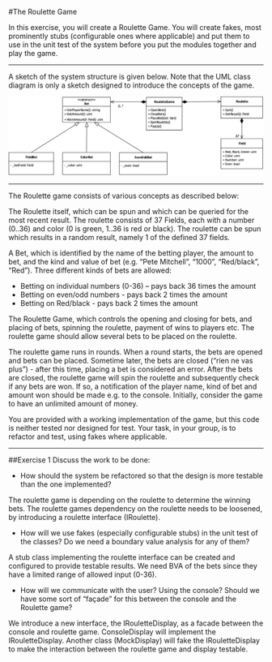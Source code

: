 #The Roulette Game

In this exercise, you will create a Roulette Game. You will create fakes, most prominently stubs (configurable ones where applicable) and put them to use in the unit test of the system before you put the modules together and play the game.

---

A sketch of the system structure is given below. Note that the UML class diagram is only a sketch designed to introduce the concepts of the game.

![alt text](https://github.com/Priebe109/ProEngineers/blob/master/I4SWT-GR1/Fakes%201%20-%20The%20Roulette%20Game/class_diagram.png "Roulette Game - Class Diagram")

---

The Roulette game consists of various concepts as described below:

The Roulette itself, which can be spun and which can be queried for the most recent result. The roulette consists of 37 Fields, each with a number (0..36) and color (0 is green, 1..36 is red or black). The roulette can be spun which results in a random result, namely 1 of the defined 37 fields.

A Bet, which is identified by the name of the betting player, the amount to bet, and the kind and value of bet (e.g. “Pete Mitchell”, “1000”, “Red/black”, “Red”). Three different kinds of bets are allowed:

* Betting on individual numbers (0-36) – pays back 36 times the amount
* Betting on even/odd numbers - pays back 2 times the amount
* Betting on Red/black - pays back 2 times the amount

The Roulette Game, which controls the opening and closing for bets, and placing of bets, spinning the roulette, payment of wins to players etc. The roulette game should allow several bets to be placed on the roulette.

The roulette game runs in rounds. When a round starts, the bets are opened and bets can be placed. Sometime later, the bets are closed (“rien ne vas plus”) - after this time, placing a bet is considered an error. After the bets are closed, the roulette game will spin the roulette and subsequently check if any bets are won. If so, a notification of the player name, kind of bet and amount won should be made e.g. to the console. Initially, consider the game to have an unlimited amount of money.

You are provided with a working implementation of the game, but this code is neither tested nor designed for test. Your task, in your group, is to refactor and test, using fakes where applicable.

---

##Exercise 1
Discuss the work to be done:

* How should the system be refactored so that the design is more testable than the one implemented?

The roulette game is depending on the roulette to determine the winning bets. The roulette games dependency on the roulette needs to be loosened, by introducing a roulette interface (IRoulette).

* How will we use fakes (especially configurable stubs) in the unit test of the classes? Do we need a boundary
value analysis for any of them?

A stub class implementing the roulette interface can be created and configured to provide testable results. We need BVA of the bets since they have a limited range of allowed input (0-36).

* How will we communicate with the user? Using the console? Should we have some sort of “façade” for this
between the console and the Roulette game?

We introduce a new interface, the IRouletteDisplay, as a facade between the console and roulette game. ConsoleDisplay will implement the IRouletteDisplay. Another class (MockDisplay) will fake the IRouletteDisplay to make the interaction between the roulette game and display testable. 
